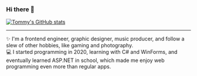 ### Hi there 👋

[![Tommy's GitHub stats](https://github-readme-stats.vercel.app/api?username=tlongle&show_icons=true&theme=cobalt)](https://github.com/anuraghazra/github-readme-stats)

 <!-- About section -->

---
✨ I'm a frontend engineer, graphic designer, music producer, and follow a slew of other hobbies, like gaming and photography.<br>
💻 I started programming in 2020, learning with C# and WinForms, and eventually learned ASP.NET in school, which made me enjoy
web programming even more than regular apps.

<!--
**tlongle/tlongle** is a ✨ _special_ ✨ repository because its `README.md` (this file) appears on your GitHub profile.

Here are some ideas to get you started:

- 🔭 I’m currently working on ...
- 🌱 I’m currently learning ...
- 👯 I’m looking to collaborate on ...
- 🤔 I’m looking for help with ...
- 💬 Ask me about ...
- 📫 How to reach me: ...
- 😄 Pronouns: ...
- ⚡ Fun fact: ...
-->

